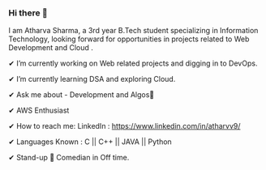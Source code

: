 ### Hi there 👋


I am Atharva Sharma, a 3rd year B.Tech student specializing in Information Technology, looking forward for opportunities in projects related to Web Development and Cloud .

✔ I’m currently working on Web related projects and digging in to DevOps.

✔ I’m currently learning DSA and exploring Cloud.

✔ Ask me about - Development and Algos📲

✔ AWS Enthusiast

✔ How to reach me: LinkedIn : https://www.linkedin.com/in/atharvv9/

✔ Languages Known : C || C++ || JAVA || Python

✔ Stand-up 🎤 Comedian in Off time.

